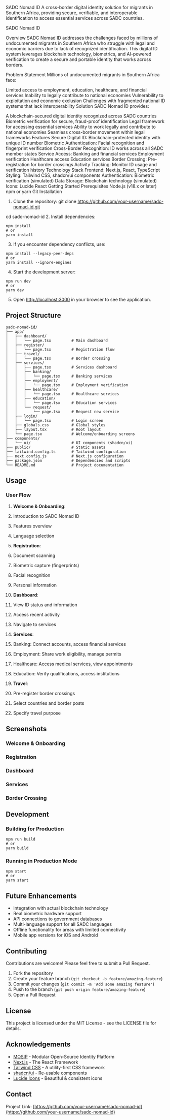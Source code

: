 SADC Nomad ID
A cross-border digital identity solution for migrants in Southern Africa, providing secure, verifiable, and interoperable identification to access essential services across SADC countries.

SADC Nomad ID

Overview
SADC Nomad ID addresses the challenges faced by millions of undocumented migrants in Southern Africa who struggle with legal and economic barriers due to lack of recognized identification. This digital ID system leverages blockchain technology, biometrics, and AI-powered verification to create a secure and portable identity that works across borders.

Problem Statement
Millions of undocumented migrants in Southern Africa face:

Limited access to employment, education, healthcare, and financial services
Inability to legally contribute to national economies
Vulnerability to exploitation and economic exclusion
Challenges with fragmented national ID systems that lack interoperability
Solution
SADC Nomad ID provides:

A blockchain-secured digital identity recognized across SADC countries
Biometric verification for secure, fraud-proof identification
Legal framework for accessing essential services
Ability to work legally and contribute to national economies
Seamless cross-border movement within legal frameworks
Features
Secure Digital ID: Blockchain-protected identity with unique ID number
Biometric Authentication: Facial recognition and fingerprint verification
Cross-Border Recognition: ID works across all SADC member states
Service Access:
Banking and financial services
Employment verification
Healthcare access
Education services
Border Crossing: Pre-registration for border crossings
Activity Tracking: Monitor ID usage and verification history
Technology Stack
Frontend: Next.js, React, TypeScript
Styling: Tailwind CSS, shadcn/ui components
Authentication: Biometric verification (simulated)
Data Storage: Blockchain technology (simulated)
Icons: Lucide React
Getting Started
Prerequisites
Node.js (v18.x or later)
npm or yarn
Git
Installation

1. Clone the repository:
git clone https://github.com/your-username/sadc-nomad-id.git

cd sadc-nomad-id
2. Install dependencies:

```shellscript
npm install
# or
yarn install
```


3. If you encounter dependency conflicts, use:

```shellscript
npm install --legacy-peer-deps
# or
yarn install --ignore-engines
```


4. Start the development server:

```shellscript
npm run dev
# or
yarn dev
```


5. Open [http://localhost:3000](http://localhost:3000) in your browser to see the application.


## Project Structure

```plaintext
sadc-nomad-id/
├── app/
│   ├── dashboard/
│   │   └── page.tsx         # Main dashboard
│   ├── register/
│   │   └── page.tsx         # Registration flow
│   ├── travel/
│   │   └── page.tsx         # Border crossing
│   ├── services/
│   │   ├── page.tsx         # Services dashboard
│   │   ├── banking/
│   │   │   └── page.tsx     # Banking services
│   │   ├── employment/
│   │   │   └── page.tsx     # Employment verification
│   │   ├── healthcare/
│   │   │   └── page.tsx     # Healthcare services
│   │   ├── education/
│   │   │   └── page.tsx     # Education services
│   │   └── request/
│   │       └── page.tsx     # Request new service
│   ├── login/
│   │   └── page.tsx         # Login screen
│   ├── globals.css          # Global styles
│   ├── layout.tsx           # Root layout
│   └── page.tsx             # Welcome/onboarding screens
├── components/
│   └── ui/                  # UI components (shadcn/ui)
├── public/                  # Static assets
├── tailwind.config.ts       # Tailwind configuration
├── next.config.js           # Next.js configuration
├── package.json             # Dependencies and scripts
└── README.md                # Project documentation
```

## Usage

### User Flow

1. **Welcome & Onboarding**:

1. Introduction to SADC Nomad ID
2. Features overview
3. Language selection



2. **Registration**:

1. Document scanning
2. Biometric capture (fingerprints)
3. Facial recognition
4. Personal information



3. **Dashboard**:

1. View ID status and information
2. Access recent activity
3. Navigate to services



4. **Services**:

1. Banking: Connect accounts, access financial services
2. Employment: Share work eligibility, manage permits
3. Healthcare: Access medical services, view appointments
4. Education: Verify qualifications, access institutions



5. **Travel**:

1. Pre-register border crossings
2. Select countries and border posts
3. Specify travel purpose





## Screenshots

### Welcome & Onboarding





### Registration





### Dashboard





### Services








### Border Crossing





## Development

### Building for Production

```shellscript
npm run build
# or
yarn build
```

### Running in Production Mode

```shellscript
npm start
# or
yarn start
```

## Future Enhancements

- Integration with actual blockchain technology
- Real biometric hardware support
- API connections to government databases
- Multi-language support for all SADC languages
- Offline functionality for areas with limited connectivity
- Mobile app versions for iOS and Android


## Contributing

Contributions are welcome! Please feel free to submit a Pull Request.

1. Fork the repository
2. Create your feature branch (`git checkout -b feature/amazing-feature`)
3. Commit your changes (`git commit -m 'Add some amazing feature'`)
4. Push to the branch (`git push origin feature/amazing-feature`)
5. Open a Pull Request


## License

This project is licensed under the MIT License - see the LICENSE file for details.

## Acknowledgements

- [MOSIP](https://www.mosip.io/) - Modular Open-Source Identity Platform
- [Next.js](https://nextjs.org/) - The React Framework
- [Tailwind CSS](https://tailwindcss.com/) - A utility-first CSS framework
- [shadcn/ui](https://ui.shadcn.com/) - Re-usable components
- [Lucide Icons](https://lucide.dev/) - Beautiful & consistent icons


## Contact

Project Link: [https://github.com/your-username/sadc-nomad-id](https://github.com/your-username/sadc-nomad-id)

```plaintext

```
